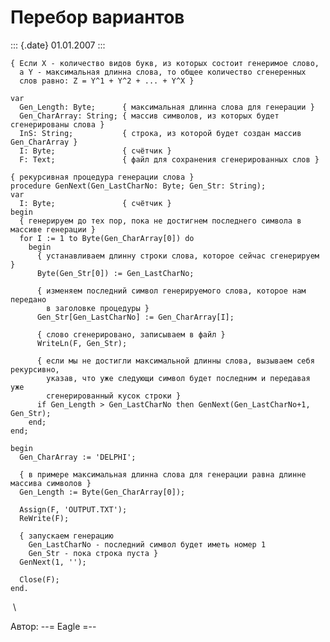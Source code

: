 Перебор вариантов
=================

::: {.date}
01.01.2007
:::

    { Если Х - количество видов букв, из которых состоит генеримое слово,
      а Y - максимальная длинна слова, то общее количество сгенеренных
      слов равно: Z = Y^1 + Y^2 + ... + Y^X }
     
    var
      Gen_Length: Byte;      { максимальная длинна слова для генерации }
      Gen_CharArray: String; { массив символов, из которых будет сгенерированы слова }
      InS: String;           { строка, из которой будет создан массив Gen_CharArray }
      I: Byte;               { счётчик }
      F: Text;               { файл для сохранения сгенерированных слов }
     
    { рекурсивная процедура генерации слова }
    procedure GenNext(Gen_LastCharNo: Byte; Gen_Str: String);
    var
      I: Byte;               { счётчик }
    begin
      { генерируем до тех пор, пока не достигнем последнего символа в массиве генерации }
      for I := 1 to Byte(Gen_CharArray[0]) do
        begin
          { устанавливаем длинну строки слова, которое сейчас сгенерируем }
          Byte(Gen_Str[0]) := Gen_LastCharNo;
     
          { изменяем последний символ генерируемого слова, которое нам передано 
            в заголовке процедуры }
          Gen_Str[Gen_LastCharNo] := Gen_CharArray[I];
     
          { слово сгенерировано, записываем в файл }
          WriteLn(F, Gen_Str);
     
          { если мы не достигли максимальной длинны слова, вызываем себя рекурсивно,
            указав, что уже следующи символ будет последним и передавая уже 
            сгенерированный кусок строки }
          if Gen_Length > Gen_LastCharNo then GenNext(Gen_LastCharNo+1, Gen_Str);
        end;
    end;
     
    begin
      Gen_CharArray := 'DELPHI';
     
      { в примере максимальная длинна слова для генерации равна длинне массива символов }
      Gen_Length := Byte(Gen_CharArray[0]);
     
      Assign(F, 'OUTPUT.TXT');
      ReWrite(F);
     
      { запускаем генерацию
        Gen_LastCharNo - последний символ будет иметь номер 1
        Gen_Str - пока строка пуста }
      GenNext(1, '');
     
      Close(F);
    end.

 \

Автор: \--= Eagle =\--
